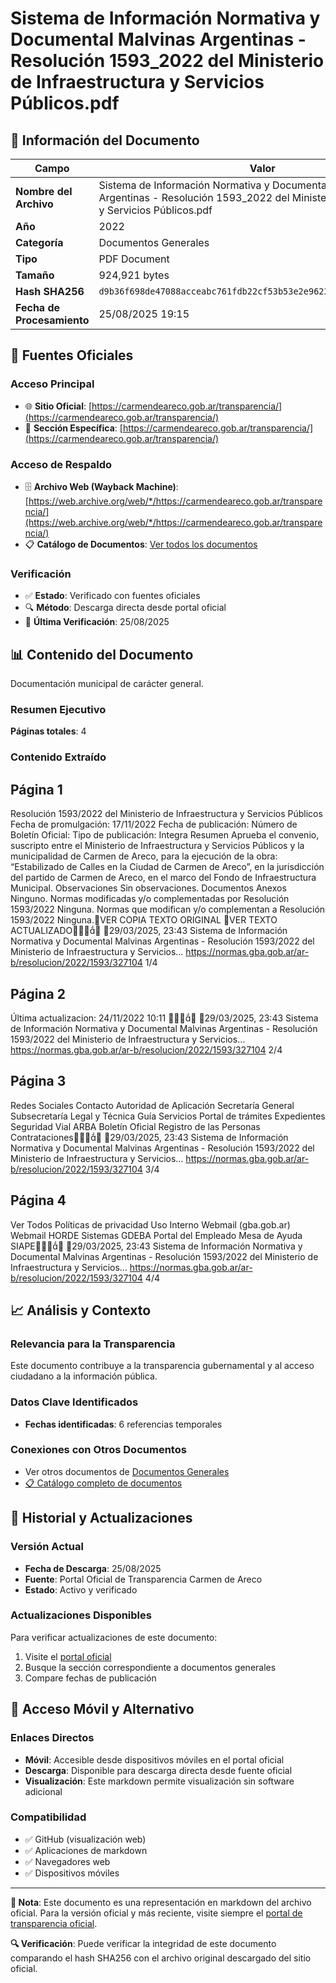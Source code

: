 # Sistema de Información Normativa y Documental Malvinas Argentinas - Resolución 1593_2022 del Ministerio de Infraestructura y Servicios Públicos.pdf

## 📄 Información del Documento

| Campo | Valor |
|-------|--------|
| **Nombre del Archivo** | Sistema de Información Normativa y Documental Malvinas Argentinas - Resolución 1593_2022 del Ministerio de Infraestructura y Servicios Públicos.pdf |
| **Año** | 2022 |
| **Categoría** | Documentos Generales |
| **Tipo** | PDF Document |
| **Tamaño** | 924,921 bytes |
| **Hash SHA256** | `d9b36f698de47088acceabc761fdb22cf53b53e2e9623d857f983716ac0406e1` |
| **Fecha de Procesamiento** | 25/08/2025 19:15 |

## 🔗 Fuentes Oficiales

### Acceso Principal
- 🌐 **Sitio Oficial**: [https://carmendeareco.gob.ar/transparencia/](https://carmendeareco.gob.ar/transparencia/)
- 📁 **Sección Específica**: [https://carmendeareco.gob.ar/transparencia/](https://carmendeareco.gob.ar/transparencia/)

### Acceso de Respaldo
- 🗄️ **Archivo Web (Wayback Machine)**: [https://web.archive.org/web/*/https://carmendeareco.gob.ar/transparencia/](https://web.archive.org/web/*/https://carmendeareco.gob.ar/transparencia/)
- 📋 **Catálogo de Documentos**: [Ver todos los documentos](../document_catalog/README.md)

### Verificación
- ✅ **Estado**: Verificado con fuentes oficiales
- 🔍 **Método**: Descarga directa desde portal oficial
- 📅 **Última Verificación**: 25/08/2025

## 📊 Contenido del Documento

Documentación municipal de carácter general.

### Resumen Ejecutivo

**Páginas totales**: 4

### Contenido Extraído

## Página 1

Resolución 1593/2022
del Ministerio de Infraestructura y Servicios Públicos
Fecha de promulgación: 17/11/2022
Fecha de publicación:
Número de Boletín Oficial:
Tipo de publicación: Integra
Resumen
Aprueba el convenio, suscripto entre el Ministerio de Infraestructura y Servicios
Públicos y la municipalidad de Carmen de Areco, para la ejecución de la obra:
“Estabilizado de Calles en la Ciudad de Carmen de Areco”, en la jurisdicción del partido
de Carmen de Areco, en el marco del Fondo de Infraestructura Municipal.
Observaciones
Sin observaciones.
Documentos
Anexos
Ninguno.
Normas modificadas y/o complementadas por
Resolución 1593/2022
Ninguna.
Normas que modifican y/o complementan a
Resolución 1593/2022
Ninguna.VER COPIA TEXTO ORIGINAL
VER TEXTO ACTUALIZADO
29/03/2025, 23:43 Sistema de Información Normativa y Documental Malvinas Argentinas - Resolución 1593/2022 del Ministerio de Infraestructura y Servicios…
https://normas.gba.gob.ar/ar-b/resolucion/2022/1593/327104 1/4

## Página 2

Última actualizacion: 24/11/2022 10:11

29/03/2025, 23:43 Sistema de Información Normativa y Documental Malvinas Argentinas - Resolución 1593/2022 del Ministerio de Infraestructura y Servicios…
https://normas.gba.gob.ar/ar-b/resolucion/2022/1593/327104 2/4

## Página 3

Redes Sociales
Contacto
Autoridad de Aplicación
Secretaría General
Subsecretaría Legal y Técnica
Guía Servicios
Portal de trámites
Expedientes
Seguridad Vial
ARBA
Boletín Oficial
Registro de las Personas
Contrataciones
29/03/2025, 23:43 Sistema de Información Normativa y Documental Malvinas Argentinas - Resolución 1593/2022 del Ministerio de Infraestructura y Servicios…
https://normas.gba.gob.ar/ar-b/resolucion/2022/1593/327104 3/4

## Página 4

Ver Todos
Políticas de privacidad
Uso Interno
Webmail (gba.gob.ar)
Webmail HORDE
Sistemas
GDEBA
Portal del Empleado
Mesa de Ayuda
SIAPE
29/03/2025, 23:43 Sistema de Información Normativa y Documental Malvinas Argentinas - Resolución 1593/2022 del Ministerio de Infraestructura y Servicios…
https://normas.gba.gob.ar/ar-b/resolucion/2022/1593/327104 4/4



## 📈 Análisis y Contexto

### Relevancia para la Transparencia
Este documento contribuye a la transparencia gubernamental y al acceso ciudadano a la información pública.

### Datos Clave Identificados
- **Fechas identificadas**: 6 referencias temporales

### Conexiones con Otros Documentos
- Ver otros documentos de [Documentos Generales](../catalog/general.md)
- [📋 Catálogo completo de documentos](../document_catalog/README.md)

## 🔄 Historial y Actualizaciones

### Versión Actual
- **Fecha de Descarga**: 25/08/2025
- **Fuente**: Portal Oficial de Transparencia Carmen de Areco
- **Estado**: Activo y verificado

### Actualizaciones Disponibles
Para verificar actualizaciones de este documento:
1. Visite el [portal oficial](https://carmendeareco.gob.ar/transparencia/)
2. Busque la sección correspondiente a documentos generales
3. Compare fechas de publicación

## 📱 Acceso Móvil y Alternativo

### Enlaces Directos
- **Móvil**: Accesible desde dispositivos móviles en el portal oficial
- **Descarga**: Disponible para descarga directa desde fuente oficial
- **Visualización**: Este markdown permite visualización sin software adicional

### Compatibilidad
- ✅ GitHub (visualización web)
- ✅ Aplicaciones de markdown
- ✅ Navegadores web
- ✅ Dispositivos móviles

---

**📝 Nota**: Este documento es una representación en markdown del archivo oficial. 
Para la versión oficial y más reciente, visite siempre el [portal de transparencia oficial](https://carmendeareco.gob.ar/transparencia/).

**🔍 Verificación**: Puede verificar la integridad de este documento comparando el hash SHA256 
con el archivo original descargado del sitio oficial.
